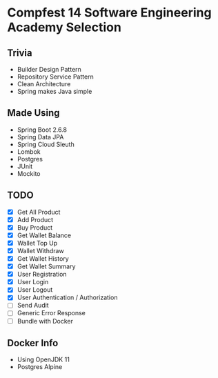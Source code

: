 # Compfest 14 Software Engineering Academy Selection

## Trivia
- Builder Design Pattern
- Repository Service Pattern
- Clean Architecture
- Spring makes Java simple

## Made Using
- Spring Boot 2.6.8
- Spring Data JPA
- Spring Cloud Sleuth
- Lombok
- Postgres
- JUnit
- Mockito

## TODO
- [x] Get All Product
- [x] Add Product
- [x] Buy Product
- [x] Get Wallet Balance
- [x] Wallet Top Up
- [x] Wallet Withdraw
- [x] Get Wallet History
- [x] Get Wallet Summary
- [x] User Registration
- [x] User Login
- [x] User Logout
- [x] User Authentication / Authorization
- [ ] Send Audit
- [ ] Generic Error Response
- [ ] Bundle with Docker 

## Docker Info
- Using OpenJDK 11
- Postgres Alpine